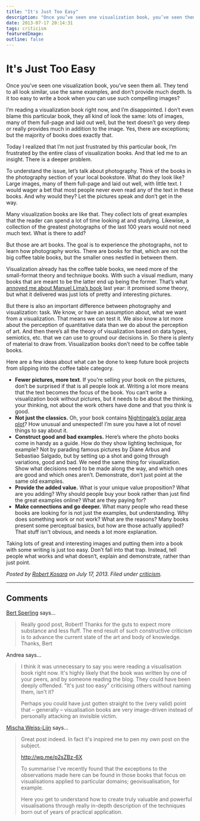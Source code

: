 ```yaml
---
title: "It's Just Too Easy"
description: "Once you’ve seen one visualization book, you’ve seen them all. They tend to all look similar, use the same examples, and don’t provide much depth. Is it too easy to write a book when you can use such compelling images?"
date: 2013-07-17 20:14:31
tags: criticism
featuredImage: 
outline: false
---
```


# It's Just Too Easy

Once you’ve seen one visualization book, you’ve seen them all. They tend to all look similar, use the same examples, and don’t provide much depth. Is it too easy to write a book when you can use such compelling images?

I’m reading a visualization book right now, and I’m disappointed. I don’t even blame this particular book, they all kind of look the same: lots of images, many of them full-page and laid out well, but the text doesn’t go very deep or really provides much in addition to the image. Yes, there are exceptions; but the majority of books does exactly that.

Today I realized that I’m not just frustrated by this particular book, I’m frustrated by the entire class of visualization books. And that led me to an insight. There is a deeper problem.

To understand the issue, let’s talk about photography. Think of the books in the photography section of your local bookstore. What do they look like? Large images, many of them full-page and laid out well, with little text. I would wager a bet that most people never even read any of the text in these books. And why would they? Let the pictures speak and don’t get in the way.

Many visualization books are like that. They collect lots of great examples that the reader can spend a lot of time looking at and studying. Likewise, a collection of the greatest photographs of the last 100 years would not need much text. What is there to add?

But those are art books. The goal is to experience the photographs, not to learn how photography works. There are books for that, which are not the big coffee table books, but the smaller ones nestled in between them.

Visualization already has the coffee table books, we need more of the small-format theory and technique books. With such a visual medium, many books that are meant to be the latter end up being the former. That’s what <a href="http://eagereyes.org/criticism/review-visualize-visual-complexity-science-magazine">annoyed me about Manuel Lima’s book</a> last year: it promised some theory, but what it delivered was just lots of pretty and interesting pictures.

But there is also an important difference between photography and visualization: task. We know, or have an assumption about, what we want from a visualization. That means we can test it. We also know a lot more about the perception of quantitative data than we do about the perception of art. And then there’s all the theory of visualization based on data types, semiotics, etc. that we can use to ground our decisions in. So there is plenty of material to draw from. Visualization books don’t need to be coffee table books.

Here are a few ideas about what can be done to keep future book projects from slipping into the coffee table category.

<ul>
	<li><strong>Fewer pictures, more text</strong>. If you’re selling your book on the pictures, don’t be surprised if that is all people look at. Writing a lot more means that the text becomes the focus of the book. You can’t write a visualization book without pictures, but it needs to be about the thinking, your thinking, not about the work others have done and that you think is good.</li>
	<li><strong>Not just the classics.</strong> Oh, your book contains <a href="http://eagereyes.org/blog/2009/shining-a-light-on-data-florence-nightingale">Nightingale’s polar area plot</a>? How unusual and unexpected! I’m sure you have a lot of novel things to say about it.</li>
	<li><strong>Construct good and bad examples.</strong> Here’s where the photo books come in handy as a guide. How do they show lighting technique, for example? Not by parading famous pictures by Diane Arbus and Sebastiao Salgado, but by setting up a shot and going through variations, good and bad. We need the same thing for visualization. Show what decisions need to be made along the way, and which ones are good and which ones aren’t. Demonstrate, don’t just point at the same old examples.</li>
	<li><strong>Provide the added value.</strong> What is your unique value proposition? What are you adding? Why should people buy your book rather than just find the great examples online? What are they paying for?</li>
	<li><strong>Make connections and go deeper.</strong> What many people who read these books are looking for is not just the examples, but understanding. Why does something work or not work? What are the reasons? Many books present some perceptual basics, but how are those actually applied? That stuff isn't obvious, and needs a lot more explanation.</li>
</ul>

Taking lots of great and interesting images and putting them into a book with some writing is just too easy. Don’t fall into that trap. Instead, tell people what works and what doesn’t, explain and demonstrate, rather than just point.


_Posted by <a href="/about">Robert Kosara</a> on July 17, 2013. Filed under [criticism](/section/criticism)._


<aside class="comments">

---
## Comments

<a href="http://gravatar.com/bertsperling" rel="nofollow noopener" target="_blank">Bert Sperling</a> says…
>	Really good post, Robert!
>	Thanks for the guts to expect more substance and less fluff.
>	The end result of such constructive criticism is to advance the current state of the art and body of knowledge.
>	Thanks,
>	Bert

Andrea says…
>	I think it was unnecessary to say you were reading a visualisation book right now. It's highly likely that the book was written by one of your peers, and by someone reading the blog. They could have been deeply offended. "It's just too easy" criticising others without naming them, isn't it?
>	
>	Perhaps you could have just gotten straight to the (very valid) point that – generally – visualisation books are very image-driven instead of personally attacking an invisible victim.

<a href="http://fuzzyfrontend.wordpress.com" rel="nofollow noopener" target="_blank">Mischa Weiss-Lijn</a> says…
>	Great post indeed.  In fact it's inspired me to pen my own post on the subject.
>	
>	http://wp.me/p2sZBz-6X
>	
>	To summarise I've recently found that the exceptions to the observations made here can be found in those books that focus on visualisations applied to particular domains; geovisualisation, for example.
>	
>	Here you get to understand how to create truly valuable and powerful visualisations through really in-depth description of the techniques born out of years of practical application.

</aside>

